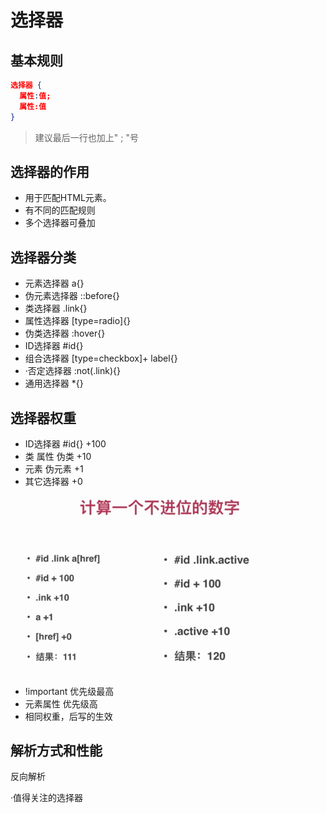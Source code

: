 # 选择器

## 基本规则

```json
选择器 {
  属性:值;
  属性:值
}
```

> 建议最后一行也加上" ; "号

## 选择器的作用

- 用于匹配HTML元素。
- 有不同的匹配规则
- 多个选择器可叠加

## 选择器分类

- 元素选择器 a{}
- 伪元素选择器 ::before{}
- 类选择器 .link{}
- 属性选择器 [type=radio]{}
- 伪类选择器 :hover{}
- ID选择器 #id{}
- 组合选择器 [type=checkbox]+ label{}
- ·否定选择器 :not(.link){}
- 通用选择器 *{}

## 选择器权重

- ID选择器 #id{}  +100
- 类 属性 伪类      +10
- 元素 伪元素       +1
- 其它选择器        +0

![image-20210130184807653](media/1.2.选择器/image-20210130184807653.png)

- !important 优先级最高
- 元素属性 优先级高
- 相同权重，后写的生效

## 解析方式和性能

反向解析



·值得关注的选择器